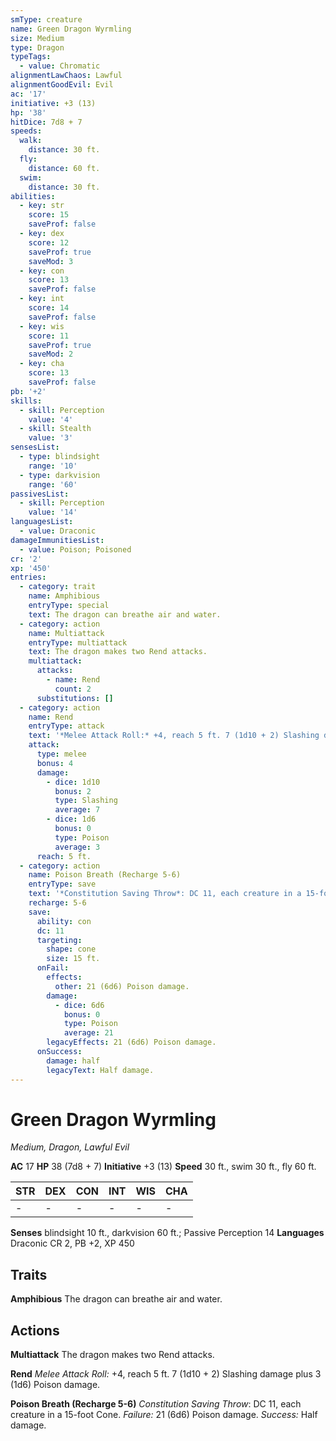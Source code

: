 ```yaml
---
smType: creature
name: Green Dragon Wyrmling
size: Medium
type: Dragon
typeTags:
  - value: Chromatic
alignmentLawChaos: Lawful
alignmentGoodEvil: Evil
ac: '17'
initiative: +3 (13)
hp: '38'
hitDice: 7d8 + 7
speeds:
  walk:
    distance: 30 ft.
  fly:
    distance: 60 ft.
  swim:
    distance: 30 ft.
abilities:
  - key: str
    score: 15
    saveProf: false
  - key: dex
    score: 12
    saveProf: true
    saveMod: 3
  - key: con
    score: 13
    saveProf: false
  - key: int
    score: 14
    saveProf: false
  - key: wis
    score: 11
    saveProf: true
    saveMod: 2
  - key: cha
    score: 13
    saveProf: false
pb: '+2'
skills:
  - skill: Perception
    value: '4'
  - skill: Stealth
    value: '3'
sensesList:
  - type: blindsight
    range: '10'
  - type: darkvision
    range: '60'
passivesList:
  - skill: Perception
    value: '14'
languagesList:
  - value: Draconic
damageImmunitiesList:
  - value: Poison; Poisoned
cr: '2'
xp: '450'
entries:
  - category: trait
    name: Amphibious
    entryType: special
    text: The dragon can breathe air and water.
  - category: action
    name: Multiattack
    entryType: multiattack
    text: The dragon makes two Rend attacks.
    multiattack:
      attacks:
        - name: Rend
          count: 2
      substitutions: []
  - category: action
    name: Rend
    entryType: attack
    text: '*Melee Attack Roll:* +4, reach 5 ft. 7 (1d10 + 2) Slashing damage plus 3 (1d6) Poison damage.'
    attack:
      type: melee
      bonus: 4
      damage:
        - dice: 1d10
          bonus: 2
          type: Slashing
          average: 7
        - dice: 1d6
          bonus: 0
          type: Poison
          average: 3
      reach: 5 ft.
  - category: action
    name: Poison Breath (Recharge 5-6)
    entryType: save
    text: '*Constitution Saving Throw*: DC 11, each creature in a 15-foot Cone. *Failure:*  21 (6d6) Poison damage. *Success:*  Half damage.'
    recharge: 5-6
    save:
      ability: con
      dc: 11
      targeting:
        shape: cone
        size: 15 ft.
      onFail:
        effects:
          other: 21 (6d6) Poison damage.
        damage:
          - dice: 6d6
            bonus: 0
            type: Poison
            average: 21
        legacyEffects: 21 (6d6) Poison damage.
      onSuccess:
        damage: half
        legacyText: Half damage.
---
```


# Green Dragon Wyrmling
*Medium, Dragon, Lawful Evil*

**AC** 17
**HP** 38 (7d8 + 7)
**Initiative** +3 (13)
**Speed** 30 ft., swim 30 ft., fly 60 ft.

| STR | DEX | CON | INT | WIS | CHA |
| --- | --- | --- | --- | --- | --- |
| - | - | - | - | - | - |

**Senses** blindsight 10 ft., darkvision 60 ft.; Passive Perception 14
**Languages** Draconic
CR 2, PB +2, XP 450

## Traits

**Amphibious**
The dragon can breathe air and water.

## Actions

**Multiattack**
The dragon makes two Rend attacks.

**Rend**
*Melee Attack Roll:* +4, reach 5 ft. 7 (1d10 + 2) Slashing damage plus 3 (1d6) Poison damage.

**Poison Breath (Recharge 5-6)**
*Constitution Saving Throw*: DC 11, each creature in a 15-foot Cone. *Failure:*  21 (6d6) Poison damage. *Success:*  Half damage.
